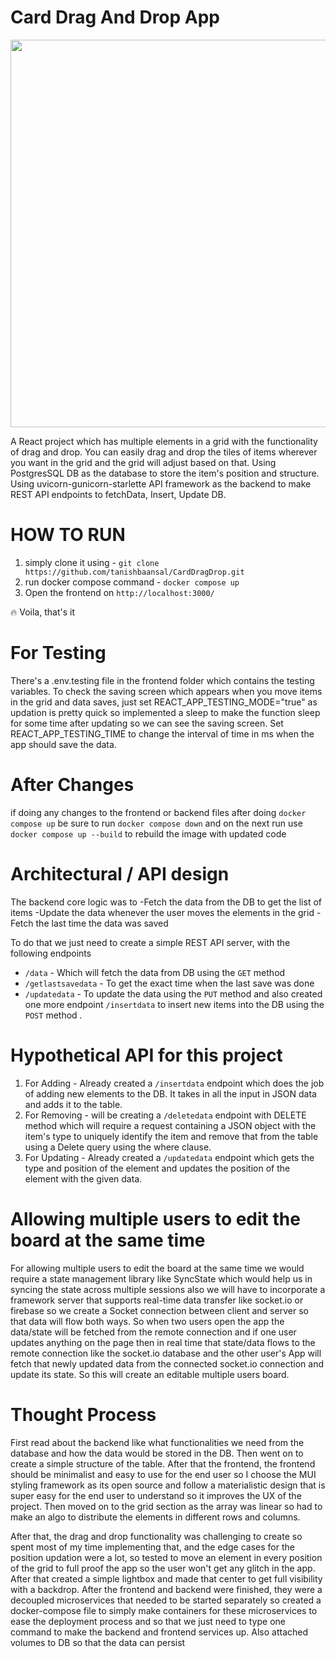 # Card Drag And Drop App

<p align="center">
  <img width="600" height="620" src="https://i.imgur.com/7gu7vHY.gif">
</p>
A React project which has multiple elements in a grid with the functionality of drag and drop. You can easily drag and drop the tiles of items wherever you want in the grid and the grid will adjust based on that. Using PostgresSQL DB as the database to store the item's position and structure. Using uvicorn-gunicorn-starlette API framework as the backend to make REST API endpoints to fetchData, Insert, Update DB.

# HOW TO RUN

1. simply clone it using - `git clone https://github.com/tanishbaansal/CardDragDrop.git`
2. run docker compose command - `docker compose up`
3. Open the frontend on `http://localhost:3000/`

:fire: Voila, that's it

# For Testing

There's a .env.testing file in the frontend folder which contains the testing variables.
To check the saving screen which appears when you move items in the grid and data saves, just set REACT_APP_TESTING_MODE="true" as updation is pretty quick so implemented a sleep to make the function sleep for some time after updating so we can see the saving screen.
Set REACT_APP_TESTING_TIME to change the interval of time in ms when the app should save the data.

# After Changes

if doing any changes to the frontend or backend files after doing `docker compose up` be sure to run `docker compose down` and on the next run use `docker compose up --build` to rebuild the image with updated code

# Architectural / API design

The backend core logic was to 
-Fetch the data from the DB to get the list of items 
-Update the data whenever the user moves the elements in the grid
-Fetch the last time the data was saved

To do that we just need to create a simple REST API server, with the following endpoints 
- `/data` - Which will fetch the data from DB  using the `GET` method
- `/getlastsavedata` - To get the exact time when the last save was done
- `/updatedata` - To update the data using the `PUT` method
and also created one more endpoint `/insertdata` to insert new items into the DB using the `POST` method .

# Hypothetical API for this project 

1. For Adding - Already created a `/insertdata` endpoint which does the job of adding new elements to the DB. It takes in all the input in JSON data and adds it to the table.
2. For Removing - will be creating a `/deletedata` endpoint with DELETE method which will require a request containing a JSON object with the item's type to uniquely identify the item and remove that from the table using a Delete query using the where clause.
3. For Updating - Already created a `/updatedata` endpoint which gets the type and position of the element and updates the position of the element with the given data.

# Allowing multiple users to edit the board at the same time

For allowing multiple users to edit the board at the same time we would require a state management library like SyncState which would help us in syncing the state across multiple sessions also we will have to incorporate a framework server that supports real-time data transfer like socket.io or firebase so we create a Socket connection between client and server so that data will flow both ways. So when two users open the app the data/state will be fetched from the remote connection and if one user updates anything on the page then in real time that state/data flows to the remote connection like the socket.io database and the other user's App will fetch that newly updated data from the connected socket.io connection and update its state. So this will create an editable multiple users board.

# Thought Process

First read about the backend like what functionalities we need from the database and how the data would be stored in the DB. Then went on to create a simple structure of the table. After that the frontend, the frontend should be minimalist and easy to use for the end user so I choose the MUI styling framework as its open source and follow a materialistic design that is super easy for the end user to understand so it improves the UX of the project. Then moved on to the grid section as the array was linear so had to make an algo to distribute the elements in different rows and columns. 

After that, the drag and drop functionality was challenging to create so spent most of my time implementing that, and the edge cases for the position updation were a lot, so tested to move an element in every position of the grid to full proof the app so the user won't get any glitch in the app. After that created a simple lightbox and made that center to get full visibility with a backdrop. After the frontend and backend were finished, they were a decoupled microservices that needed to be started separately so created a docker-compose file to simply make containers for these microservices to ease the deployment process and so that we just need to type one command to make the backend and frontend services up. Also attached volumes to DB so that the data can persist
